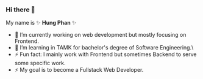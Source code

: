 ### Hi there 👋
My name is ✨ **Hung Phan** ✨

- 🔭 I’m currently working on web development but mostly focusing on Frontend.
- 🌱 I’m learning in TAMK for bachelor's degree of Software Engineering.\
- ⚡ Fun fact: I mainly work with Frontend but sometimes Backend to serve some specific work.
- ⚡ My goal is to become a Fullstack Web Developer.

<!--
**winphan199/winphan199** is a ✨ _special_ ✨ repository because its `README.md` (this file) appears on your GitHub profile.

- 🔭 I’m currently working on web development but mostly focusing on Frontend.
- 🌱 I’m currently learning in TAMK for bachelor's degree of Software Engineering.
-->

